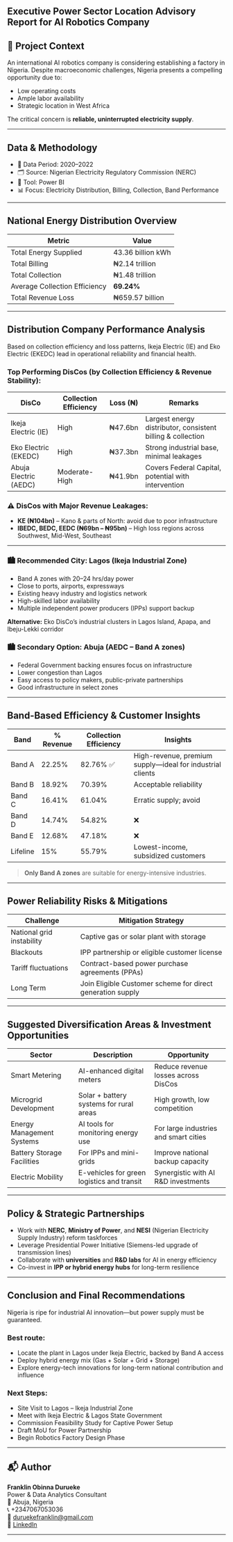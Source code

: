 ## Executive Power Sector Location Advisory Report for AI Robotics Company

## 📌 Project Context

An international AI robotics company is considering establishing a factory in Nigeria. Despite macroeconomic challenges, Nigeria presents a compelling opportunity due to:

- Low operating costs
- Ample labor availability
- Strategic location in West Africa

The critical concern is **reliable, uninterrupted electricity supply**.

---

## Data & Methodology

- 📅 Data Period: 2020–2022
- 🗂 Source: Nigerian Electricity Regulatory Commission (NERC)
- 🧰 Tool: Power BI
- 📊 Focus: Electricity Distribution, Billing, Collection, Band Performance

---

## National Energy Distribution Overview

| Metric | Value |
|--------|-------|
| Total Energy Supplied | 43.36 billion kWh |
| Total Billing | ₦2.14 trillion |
| Total Collection | ₦1.48 trillion |
| Average Collection Efficiency | **69.24%** |
| Total Revenue Loss | ₦659.57 billion |

---
## Distribution Company Performance Analysis
Based on collection efficiency and loss patterns, Ikeja Electric (IE) and Eko Electric (EKEDC) lead in operational reliability and financial health.

### Top Performing DisCos (by Collection Efficiency & Revenue Stability):
| DisCo | Collection Efficiency | Loss (₦) | Remarks |
|-------|------------------------|----------|---------|
| Ikeja Electric (IE) | High | ₦47.6bn | Largest energy distributor, consistent billing & collection |
| Eko Electric (EKEDC) | High | ₦37.3bn | Strong industrial base, minimal leakages |
| Abuja Electric (AEDC) | Moderate-High | ₦41.9bn | Covers Federal Capital, potential with intervention |

### ⚠️ DisCos with Major Revenue Leakages:
- **KE (₦104bn)** – Kano & parts of North: avoid due to poor infrastructure  
- **IBEDC, BEDC, EEDC (₦69bn – ₦95bn)** – High loss regions across Southwest, Mid-West, Southeast

---

### 🏙️ Recommended City: Lagos (Ikeja Industrial Zone)

- Band A zones with 20–24 hrs/day power
- Close to ports, airports, expressways
- Existing heavy industry and logistics network
- High-skilled labor availability  
- Multiple independent power producers (IPPs) support backup  

**Alternative:** Eko DisCo’s industrial clusters in Lagos Island, Apapa, and Ibeju-Lekki corridor

### 🏙️ Secondary Option: Abuja (AEDC – Band A zones)
- Federal Government backing ensures focus on infrastructure  
- Lower congestion than Lagos  
- Easy access to policy makers, public-private partnerships
- Good infrastructure in select zones

---

## Band-Based Efficiency & Customer Insights

| Band | % Revenue | Collection Efficiency | Insights |
|------|-----------|------------------------|----------|
| Band A | 22.25% | 82.76% ✅ | High-revenue, premium supply—ideal for industrial clients |
| Band B | 18.92% | 70.39% | Acceptable reliability |
| Band C | 16.41% | 61.04% | Erratic supply; avoid |
| Band D | 14.74% | 54.82% | ❌ |
| Band E | 12.68% | 47.18% | ❌ |
| Lifeline | 15% | 55.79% | Lowest-income, subsidized customers |

> **Only Band A zones** are suitable for energy-intensive industries.

---

## Power Reliability Risks & Mitigations

| Challenge | Mitigation Strategy |
|----------|---------------------|
| National grid instability | Captive gas or solar plant with storage |
| Blackouts | IPP partnership or eligible customer license |
| Tariff fluctuations | Contract-based power purchase agreements (PPAs) |
| Long Term |  Join Eligible Customer scheme for direct generation supply |

---

## Suggested Diversification Areas & Investment Opportunities

| Sector | Description | Opportunity |
|--------|-------------|-------------|
| Smart Metering | AI-enhanced digital meters | Reduce revenue losses across DisCos |
| Microgrid Development | Solar + battery systems for rural areas | High growth, low competition |
| Energy Management Systems | AI tools for monitoring energy use | For large industries and smart cities |
| Battery Storage Facilities | For IPPs and mini-grids | Improve national backup capacity |
| Electric Mobility | E-vehicles for green logistics and transit | Synergistic with AI R&D investments |

---

## Policy & Strategic Partnerships

- Work with **NERC**, **Ministry of Power**, and **NESI** (Nigerian Electricity Supply Industry) reform taskforces
- Leverage Presidential Power Initiative (Siemens-led upgrade of transmission lines) 
- Collaborate with **universities** and **R&D labs** for AI in energy efficiency
- Co-invest in **IPP or hybrid energy hubs** for long-term resilience

---

## Conclusion and Final Recommendations
Nigeria is ripe for industrial AI innovation—but power supply must be guaranteed. 

### Best route:

- Locate the plant in Lagos under Ikeja Electric, backed by Band A access  
- Deploy hybrid energy mix (Gas + Solar + Grid + Storage)  
- Explore energy-tech innovations for long-term national contribution and influence

### Next Steps:
- Site Visit to Lagos – Ikeja Industrial Zone  
- Meet with Ikeja Electric & Lagos State Government  
- Commission Feasibility Study for Captive Power Setup  
- Draft MoU for Power Partnership  
- Begin Robotics Factory Design Phase  
---

## 📬 Author

**Franklin Obinna Durueke**  
Power & Data Analytics Consultant  
📍 Abuja, Nigeria  
📞 +2347067053036  
📧 duruekefranklin@gmail.com  
🔗 [LinkedIn](https://www.linkedin.com/in/durueke-franklin)

---

